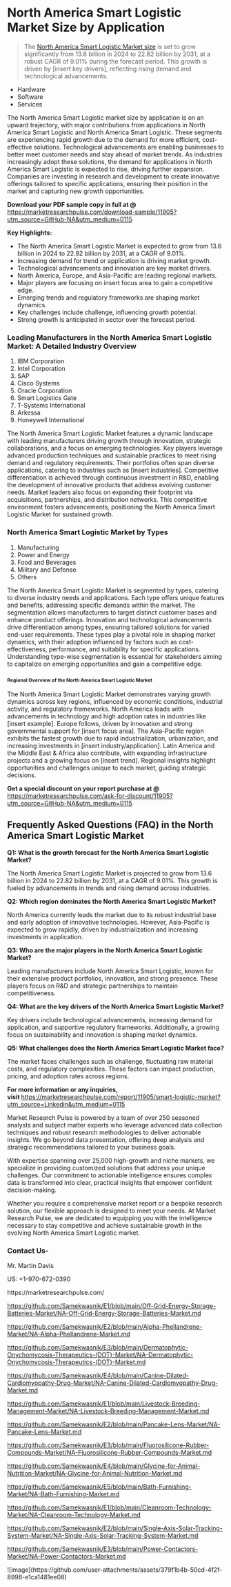 <h1>North America Smart Logistic Market&nbsp;Size by Application</h1><blockquote><p>The <a href="https://marketresearchpulse.com/download-sample/11905?utm_source=GitHub-NA&amp;utm_medium=0115">North America Smart Logistic Market size</a> is set to grow significantly from 13.6 billion in 2024 to 22.82 billion by 2031, at a robust CAGR of 9.01% during the forecast period. This growth is driven by [insert key drivers], reflecting rising demand and technological advancements.</p></blockquote><ul><li>Hardware<li> Software<li> Services</li></ul><p>The North America Smart Logistic market size by application is on an upward trajectory, with major contributions from applications in North America Smart Logistic and North America Smart Logistic. These segments are experiencing rapid growth due to the demand for more efficient, cost-effective solutions. Technological advancements are enabling businesses to better meet customer needs and stay ahead of market trends. As industries increasingly adopt these solutions, the demand for applications in North America Smart Logistic is expected to rise, driving further expansion. Companies are investing in research and development to create innovative offerings tailored to specific applications, ensuring their position in the market and capturing new growth opportunities.</p><p><strong>Download your PDF sample copy in full at @ </strong><a href="https://marketresearchpulse.com/download-sample/11905?utm_source=GitHub-NA&amp;utm_medium=0115">https://marketresearchpulse.com/download-sample/11905?utm_source=GitHub-NA&amp;utm_medium=0115</a></p><p><strong>Key Highlights: </strong></p><ul><li>The North America Smart Logistic Market is expected to grow from 13.6 billion in 2024 to 22.82 billion by 2031, at a CAGR of 9.01%.</li><li>Increasing demand for trend or application is driving market growth.</li><li>Technological advancements and innovation are key market drivers.</li><li>North America, Europe, and Asia-Pacific are leading regional markets.</li><li>Major players are focusing on insert focus area to gain a competitive edge.</li><li>Emerging trends and regulatory frameworks are shaping market dynamics.</li><li>Key challenges include challenge, influencing growth potential.</li><li>Strong growth is anticipated in sector over the forecast period.</li></ul><h3>Leading Manufacturers in the North America Smart Logistic Market: A Detailed Industry Overview</h3><ol><li>IBM Corporation</li><li>Intel Corporation</li><li>SAP</li><li>Cisco Systems</li><li>Oracle Corporation</li><li>Smart Logistics Gate</li><li>T-Systems International</li><li>Arkessa</li><li>Honeywell International</li></ol><div class="flex max-w-full flex-col flex-grow"><div class="min-h-8 text-message flex w-full flex-col items-end gap-2 whitespace-normal break-words [.text-message+&amp;]:mt-5" dir="auto" data-message-author-role="assistant" data-message-id="fd8432e4-4910-450d-b182-61b7bfb0a01f" data-message-model-slug="gpt-4o"><div class="flex w-full flex-col gap-1 empty:hidden first:pt-[3px]"><div class="markdown prose w-full break-words dark:prose-invert light"><p>The North America Smart Logistic Market features a dynamic landscape with leading manufacturers driving growth through innovation, strategic collaborations, and a focus on emerging technologies. Key players leverage advanced production techniques and sustainable practices to meet rising demand and regulatory requirements. Their portfolios often span diverse applications, catering to industries such as [insert industries]. Competitive differentiation is achieved through continuous investment in R&amp;D, enabling the development of innovative products that address evolving customer needs. Market leaders also focus on expanding their footprint via acquisitions, partnerships, and distribution networks. This competitive environment fosters advancements, positioning the North America Smart Logistic Market for sustained growth.</p></div></div></div></div><h3>North America Smart Logistic Market by Types</h3><ol><li>Manufacturing<li> Power and Energy<li> Food and Beverages<li> Military and Defense<li> Others</li></ol><div class="flex max-w-full flex-col flex-grow"><div class="min-h-8 text-message flex w-full flex-col items-end gap-2 whitespace-normal break-words [.text-message+&amp;]:mt-5" dir="auto" data-message-author-role="assistant" data-message-id="084470be-0bb7-4664-bddf-5156b4f41249" data-message-model-slug="gpt-4o-mini"><div class="flex w-full flex-col gap-1 empty:hidden first:pt-[3px]"><div class="markdown prose w-full break-words dark:prose-invert light"><p>The North America Smart Logistic Market is segmented by types, catering to diverse industry needs and applications. Each type offers unique features and benefits, addressing specific demands within the market. The segmentation allows manufacturers to target distinct customer bases and enhance product offerings. Innovation and technological advancements drive differentiation among types, ensuring tailored solutions for varied end-user requirements. These types play a pivotal role in shaping market dynamics, with their adoption influenced by factors such as cost-effectiveness, performance, and suitability for specific applications. Understanding type-wise segmentation is essential for stakeholders aiming to capitalize on emerging opportunities and gain a competitive edge.</p></div></div></div></div><h3><span style="font-size: 11px;">Regional Overview of the North America Smart Logistic Market</span></h3><div class="flex max-w-full flex-col flex-grow"><div class="min-h-8 text-message flex w-full flex-col items-end gap-2 whitespace-normal break-words [.text-message+&amp;]:mt-5" dir="auto" data-message-author-role="assistant" data-message-id="e9038762-ce64-4e30-91c9-9bd413514231" data-message-model-slug="gpt-4o-mini"><div class="flex w-full flex-col gap-1 empty:hidden first:pt-[3px]"><div class="markdown prose w-full break-words dark:prose-invert light"><p>The North America Smart Logistic Market demonstrates varying growth dynamics across key regions, influenced by economic conditions, industrial activity, and regulatory frameworks. North America leads with advancements in technology and high adoption rates in industries like [insert example]. Europe follows, driven by innovation and strong governmental support for [insert focus area]. The Asia-Pacific region exhibits the fastest growth due to rapid industrialization, urbanization, and increasing investments in [insert industry/application]. Latin America and the Middle East &amp; Africa also contribute, with expanding infrastructure projects and a growing focus on [insert trend]. Regional insights highlight opportunities and challenges unique to each market, guiding strategic decisions.</p></div></div></div></div><p><strong>Get a special discount on your report purchase at @ </strong><a href="https://marketresearchpulse.com/ask-for-discount/11905?utm_source=GitHub-NA&amp;utm_medium=0115">https://marketresearchpulse.com/ask-for-discount/11905?utm_source=GitHub-NA&amp;utm_medium=0115</a></p><h2>Frequently Asked Questions (FAQ) in the North America Smart Logistic Market</h2><p><strong>Q1: What is the growth forecast for the North America Smart Logistic Market?</strong></p><p>The North America Smart Logistic Market is projected to grow from 13.6 billion in 2024 to 22.82 billion by 2031, at a CAGR of 9.01%. This growth is fueled by advancements in trends and rising demand across industries.</p><p><strong>Q2: Which region dominates the North America Smart Logistic Market?</strong></p><p>North America currently leads the market due to its robust industrial base and early adoption of innovative technologies. However, Asia-Pacific is expected to grow rapidly, driven by industrialization and increasing investments in application.</p><p><strong>Q3: Who are the major players in the North America Smart Logistic Market?</strong></p><p>Leading manufacturers include North America Smart Logistic, known for their extensive product portfolios, innovation, and strong presence. These players focus on R&amp;D and strategic partnerships to maintain competitiveness.</p><p><strong>Q4: What are the key drivers of the North America Smart Logistic Market?</strong></p><p>Key drivers include technological advancements, increasing demand for application, and supportive regulatory frameworks. Additionally, a growing focus on sustainability and innovation is shaping market dynamics.</p><p><strong>Q5: What challenges does the North America Smart Logistic Market face?</strong></p><p>The market faces challenges such as challenge, fluctuating raw material costs, and regulatory complexities. These factors can impact production, pricing, and adoption rates across regions.</p><p><strong>For more information or any inquiries, visit&nbsp;</strong><a href="https://marketresearchpulse.com/report/11905/smart-logistic-market?utm_source=Linkedin&utm_medium=0115">https://marketresearchpulse.com/report/11905/smart-logistic-market?utm_source=Linkedin&utm_medium=0115</a></p><p>Market Research Pulse is powered by a team of over 250 seasoned analysts and subject matter experts who leverage advanced data collection techniques and robust research methodologies to deliver actionable insights. We go beyond data presentation, offering deep analysis and strategic recommendations tailored to your business goals.</p><p>With expertise spanning over 25,000 high-growth and niche markets, we specialize in providing customized solutions that address your unique challenges. Our commitment to actionable intelligence ensures complex data is transformed into clear, practical insights that empower confident decision-making.</p><p>Whether you require a comprehensive market report or a bespoke research solution, our flexible approach is designed to meet your needs. At Market Research Pulse, we are dedicated to equipping you with the intelligence necessary to stay competitive and achieve sustainable growth in the evolving North America Smart Logistic market.</p><h3><strong>Contact Us-</strong></h3><p>Mr. Martin Davis</p><p>US: +1-970-672-0390</p><p>https://marketresearchpulse.com/</p><p><a href="https://github.com/Samekwasnik/E1/blob/main/Off-Grid-Energy-Storage-Batteries-Market/NA-Off-Grid-Energy-Storage-Batteries-Market.md">https://github.com/Samekwasnik/E1/blob/main/Off-Grid-Energy-Storage-Batteries-Market/NA-Off-Grid-Energy-Storage-Batteries-Market.md</a></p><p><a href="https://github.com/Samekwasnik/E2/blob/main/Alpha-Phellandrene-Market/NA-Alpha-Phellandrene-Market.md">https://github.com/Samekwasnik/E2/blob/main/Alpha-Phellandrene-Market/NA-Alpha-Phellandrene-Market.md</a></p><p><a href="https://github.com/Samekwasnik/E3/blob/main/Dermatophytic-Onychomycosis-Therapeutics-(DOT)-Market/NA-Dermatophytic-Onychomycosis-Therapeutics-(DOT)-Market.md">https://github.com/Samekwasnik/E3/blob/main/Dermatophytic-Onychomycosis-Therapeutics-(DOT)-Market/NA-Dermatophytic-Onychomycosis-Therapeutics-(DOT)-Market.md</a></p><p><a href="https://github.com/Samekwasnik/E4/blob/main/Canine-Dilated-Cardiomyopathy-Drug-Market/NA-Canine-Dilated-Cardiomyopathy-Drug-Market.md">https://github.com/Samekwasnik/E4/blob/main/Canine-Dilated-Cardiomyopathy-Drug-Market/NA-Canine-Dilated-Cardiomyopathy-Drug-Market.md</a></p><p><a href="https://github.com/Samekwasnik/E1/blob/main/Livestock-Breeding-Management-Market/NA-Livestock-Breeding-Management-Market.md">https://github.com/Samekwasnik/E1/blob/main/Livestock-Breeding-Management-Market/NA-Livestock-Breeding-Management-Market.md</a></p><p><a href="https://github.com/Samekwasnik/E2/blob/main/Pancake-Lens-Market/NA-Pancake-Lens-Market.md">https://github.com/Samekwasnik/E2/blob/main/Pancake-Lens-Market/NA-Pancake-Lens-Market.md</a></p><p><a href="https://github.com/Samekwasnik/E3/blob/main/Fluorosilicone-Rubber-Compounds-Market/NA-Fluorosilicone-Rubber-Compounds-Market.md">https://github.com/Samekwasnik/E3/blob/main/Fluorosilicone-Rubber-Compounds-Market/NA-Fluorosilicone-Rubber-Compounds-Market.md</a></p><p><a href="https://github.com/Samekwasnik/E4/blob/main/Glycine-for-Animal-Nutrition-Market/NA-Glycine-for-Animal-Nutrition-Market.md">https://github.com/Samekwasnik/E4/blob/main/Glycine-for-Animal-Nutrition-Market/NA-Glycine-for-Animal-Nutrition-Market.md</a></p><p><a href="https://github.com/Samekwasnik/E5/blob/main/Bath-Furnishing-Market/NA-Bath-Furnishing-Market.md">https://github.com/Samekwasnik/E5/blob/main/Bath-Furnishing-Market/NA-Bath-Furnishing-Market.md</a></p><p><a href="https://github.com/Samekwasnik/E1/blob/main/Cleanroom-Technology-Market/NA-Cleanroom-Technology-Market.md">https://github.com/Samekwasnik/E1/blob/main/Cleanroom-Technology-Market/NA-Cleanroom-Technology-Market.md</a></p><p><a href="https://github.com/Samekwasnik/E2/blob/main/Single-Axis-Solar-Tracking-System-Market/NA-Single-Axis-Solar-Tracking-System-Market.md">https://github.com/Samekwasnik/E2/blob/main/Single-Axis-Solar-Tracking-System-Market/NA-Single-Axis-Solar-Tracking-System-Market.md</a></p><p><a href="https://github.com/Samekwasnik/E3/blob/main/Power-Contactors-Market/NA-Power-Contactors-Market.md">https://github.com/Samekwasnik/E3/blob/main/Power-Contactors-Market/NA-Power-Contactors-Market.md</a></p>
![image](https://github.com/user-attachments/assets/379f1b4b-50cd-4f2f-8998-e1ca1481ee08)
